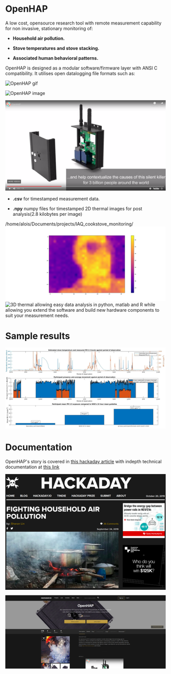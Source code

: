 # OpenHAP
A low cost, opensource research tool with remote measurement capability for non invasive, stationary monitoring of:

* **Household air pollution.**

* **Stove temperatures and stove stacking.**

* **Associated human behavioral patterns.**

OpenHAP is designed as a modular software/firmware layer with ANSI C compatibility. It utilises open datalogging file formats such as: 

![OpenHAP gif](assets/OpenHAP.gif)

![OpenHAP image](https://cdn.hackaday.io/images/8859711566748764412.png)

[![OpenHAP video](assets/youtube.png)](https://youtu.be/QYEUmKjlSp0)

* **.csv** for timestamped measurement data.

* **.npy** numpy files for timestamped 2D thermal images for post analysis(2.8 kilobytes per image)

/home/alois/Documents/projects/IAQ_cookstove_monitoring/
![2D thermal](firmware/components/drivers_thermal_imagers/python/Figure_1.png)![3D thermal](firmware/components/drivers_thermal_imagers/python/rotate_elevation_angle_3d_surf.gif)
allowing easy data analysis in python, matlab and R while allowing you extend the software and build new hardware components to suit your measurement needs. 

# Sample results

![OpenHAP results kibera](assets/results.jpg)

# Documentation
OpenHAP's story is covered in [this hackaday article](https://hackaday.com/2019/09/24/fighting-household-air-pollution/) with indepth technical documentation at [this link](https://hackaday.io/project/166510-openhap)

[![OpenHAP article](assets/hackaday_article.png)](https://hackaday.com/2019/09/24/fighting-household-air-pollution/)

[![OpenHAP documentation](assets/hackadayio.png)](https://hackaday.io/project/166510-openhap)
